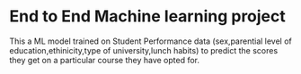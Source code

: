 # End to End Machine learning project
This a ML model trained on Student Performance data (sex,parential level of education,ethinicity,type of university,lunch habits) to predict the scores they get on a particular course they have opted for.